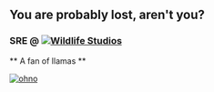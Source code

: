 ## You are probably lost, aren't you?
### SRE @ [![Wildlife Studios](https://wildlifestudios.com/wp-content/themes/wildlife/assets/images/logo-footer.png)](https://wildlifestudios.com/)

** A fan of llamas **

[![ohno](https://i.pinimg.com/originals/92/09/ca/9209cae6f4af74e1a56551ee5c1f2856.jpg)](https://www.nationalgeographic.com/animals/mammals/l/llama/)

